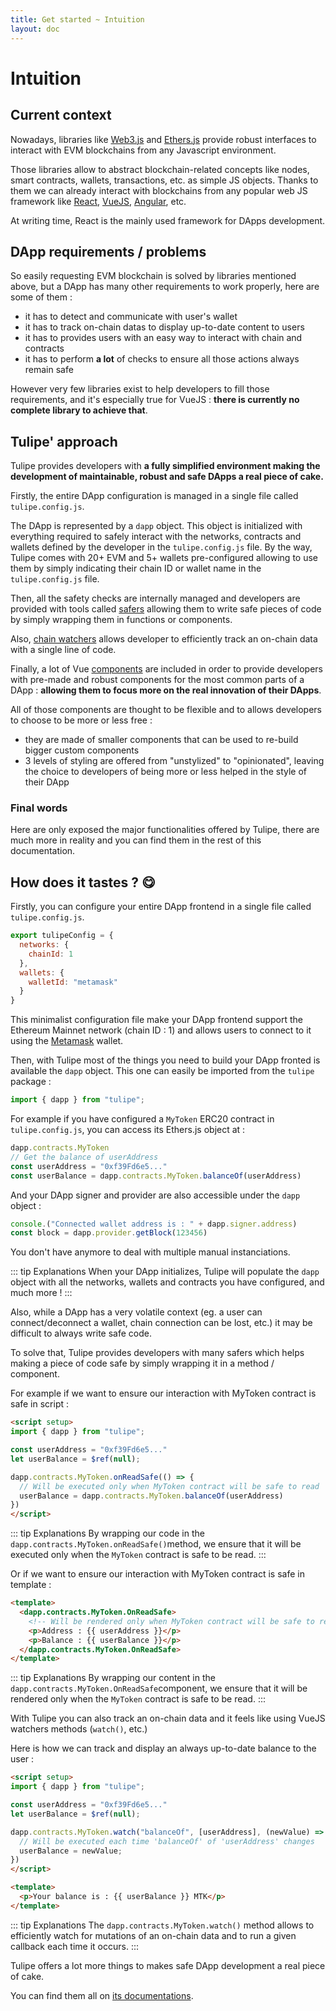 ```yaml
---
title: Get started ~ Intuition
layout: doc
---
```


# Intuition

## Current context
Nowadays, libraries like [Web3.js](https://web3js.org/) and [Ethers.js](https://ethers.org/) provide robust interfaces to interact with EVM blockchains from any Javascript environment.

Those libraries allow to abstract blockchain-related concepts like nodes, smart contracts, wallets, transactions, etc. as simple JS objects.
Thanks to them we can already interact with blockchains from any popular web JS framework like [React](https://reactjs.org/), [VueJS](https://vuejs.org/), [Angular](https://angular.io/), etc.

At writing time, React is the mainly used framework for DApps development.

## DApp requirements / problems
So easily requesting EVM blockchain is solved by libraries mentioned above, but a DApp has many other requirements to work properly, here are some of them :
- it has to detect and communicate with user's wallet
- it has to track on-chain datas to display up-to-date content to users
- it has to provides users with an easy way to interact with chain and contracts
- it has to perform **a lot** of checks to ensure all those actions always remain safe

However very few libraries exist to help developers to fill those requirements, and it's especially true for VueJS : **there is currently no complete library to achieve that**.

## Tulipe' approach
Tulipe provides developers with **a fully simplified environment making the development of maintainable, robust and safe DApps a real piece of cake.**

Firstly, the entire DApp configuration is managed in a single file called `tulipe.config.js`.

The DApp is represented by a `dapp` object. This object is initialized with everything required to safely interact with the networks, contracts and wallets defined by the developer in the `tulipe.config.js` file.
By the way, Tulipe comes with 20+ EVM and 5+ wallets pre-configured allowing to use them by simply indicating their chain ID or wallet name in the `tulipe.config.js` file.

Then, all the safety checks are internally managed and developers are provided with tools called [safers](/guide/safers/intuition) allowing them to write safe pieces of code by simply wrapping them in functions or components.

Also, [chain watchers](/guide/chain-watchers/intuition) allows developer to efficiently track an on-chain data with a single line of code.

Finally, a lot of Vue [components](/guide/components/intuition) are included in order to provide developers with pre-made and robust components for the most common parts of a DApp : **allowing them to focus more on the real innovation of their DApps**.

All of those components  are thought to be flexible and to allows developers to choose to be more or less free :
- they are made of smaller components that can be used to re-build bigger custom components
- 3 levels of styling are offered from "unstylized" to "opinionated", leaving the choice to developers of being more or less helped in the style of their DApp

### Final words
Here are only exposed the major functionalities offered by Tulipe, there are much more in reality and you can find them in the rest of this documentation.


## How does it tastes ? 😋
Firstly, you can configure your entire DApp frontend in a single file called `tulipe.config.js`.
```js
export tulipeConfig = {
  networks: {
    chainId: 1
  },
  wallets: {
    walletId: "metamask"
  }
}
```
This minimalist configuration file make your DApp frontend support the Ethereum Mainnet network (chain ID : 1) and allows users to connect to it using the [Metamask](https://metamask.io/) wallet.

Then, with Tulipe most of the things you need to build your DApp fronted is available the `dapp` object.
This one can easily be imported from the `tulipe` package :
```js
import { dapp } from "tulipe";
```

For example if you have configured a `MyToken` ERC20 contract in `tulipe.config.js`, you can access its Ethers.js object at :
```js
dapp.contracts.MyToken
// Get the balance of userAddress
const userAddress = "0xf39Fd6e5..."
const userBalance = dapp.contracts.MyToken.balanceOf(userAddress)
```
And your DApp signer and provider are also accessible under the `dapp` object :
```js
console.("Connected wallet address is : " + dapp.signer.address)
const block = dapp.provider.getBlock(123456)
```
You don't have anymore to deal with multiple manual instanciations.

::: tip Explanations
When your DApp initializes, Tulipe will populate the `dapp` object with all the networks, wallets and contracts you have configured, and much more !
:::

Also, while a DApp has a very volatile context (eg. a user can connect/deconnect a wallet, chain connection can be lost, etc.) it may be difficult to always write safe code.

To solve that, Tulipe provides developers with many safers which helps making a piece of code safe by simply wrapping it in a method / component.

For example if we want to ensure our interaction with MyToken contract is safe in script :
```html
<script setup>
import { dapp } from "tulipe";

const userAddress = "0xf39Fd6e5..."
let userBalance = $ref(null);

dapp.contracts.MyToken.onReadSafe(() => {
  // Will be executed only when MyToken contract will be safe to read
  userBalance = dapp.contracts.MyToken.balanceOf(userAddress)
})
</script>
```
::: tip Explanations
By wrapping our code in the `dapp.contracts.MyToken.onReadSafe()`method, we ensure that it will be executed only when the `MyToken` contract is safe to be read.
:::

Or if we want to ensure our interaction with MyToken contract is safe in template :
```html
<template>
  <dapp.contracts.MyToken.OnReadSafe>
    <!-- Will be rendered only when MyToken contract will be safe to read -->
    <p>Address : {{ userAddress }}</p>
    <p>Balance : {{ userBalance }}</p>
  </dapp.contracts.MyToken.OnReadSafe>
</template>
```
::: tip Explanations
By wrapping our content in the `dapp.contracts.MyToken.OnReadSafe`component, we ensure that it will be rendered only when the `MyToken` contract is safe to be read.
:::

With Tulipe you can also track an on-chain data and it feels like using VueJS watchers methods (`watch()`, etc.)

Here is how we can track and display an always up-to-date balance to the user :
```html
<script setup>
import { dapp } from "tulipe";

const userAddress = "0xf39Fd6e5..."
let userBalance = $ref(null);

dapp.contracts.MyToken.watch("balanceOf", [userAddress], (newValue) => {
  // Will be executed each time 'balanceOf' of 'userAddress' changes
  userBalance = newValue;
})
</script>

<template>
  <p>Your balance is : {{ userBalance }} MTK</p>
</template>
```
::: tip Explanations
The `dapp.contracts.MyToken.watch()` method allows to efficiently watch for mutations of an on-chain data and to run a given callback each time it occurs.
:::

Tulipe offers a lot more things to makes safe DApp development a real piece of cake.

You can find them all on [its documentations](https://tuli.pe/).
